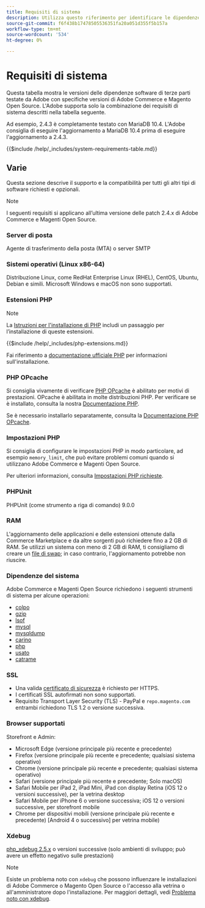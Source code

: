 ```yaml
---
title: Requisiti di sistema
description: Utilizza questo riferimento per identificare le dipendenze software richieste che sono state testate con Adobe Commerce e le versioni di Magento Open Source.
source-git-commit: f6f438b17478505536351fa20a051d355f5b157a
workflow-type: tm+mt
source-wordcount: '534'
ht-degree: 0%

---
```



# Requisiti di sistema

Questa tabella mostra le versioni delle dipendenze software di terze parti testate da Adobe con specifiche versioni di Adobe Commerce e Magento Open Source. L&#39;Adobe supporta solo la combinazione dei requisiti di sistema descritti nella tabella seguente.

Ad esempio, 2.4.3 è completamente testato con MariaDB 10.4. L&#39;Adobe consiglia di eseguire l&#39;aggiornamento a MariaDB 10.4 prima di eseguire l&#39;aggiornamento a 2.4.3.

{{$include /help/_includes/system-requirements-table.md}}

## Varie

Questa sezione descrive il supporto e la compatibilità per tutti gli altri tipi di software richiesti e opzionali.

>[!NOTE]
>
>I seguenti requisiti si applicano all’ultima versione delle patch 2.4.x di Adobe Commerce e Magenti Open Source.

### Server di posta

Agente di trasferimento della posta (MTA) o server SMTP

### Sistemi operativi (Linux x86-64)

Distribuzione Linux, come RedHat Enterprise Linux (RHEL), CentOS, Ubuntu, Debian e simili. Microsoft Windows e macOS non sono supportati.

### Estensioni PHP

>[!NOTE]
>
>La [Istruzioni per l&#39;installazione di PHP](prerequisites/php-settings.md) includi un passaggio per l’installazione di queste estensioni.

{{$include /help/_includes/php-extensions.md}}

Fai riferimento a [documentazione ufficiale PHP](https://php.net/manual/en/extensions.php) per informazioni sull&#39;installazione.

### PHP OPcache

Si consiglia vivamente di verificare [PHP OPcache](https://php.net/manual/en/intro.opcache.php) è abilitato per motivi di prestazioni. OPcache è abilitata in molte distribuzioni PHP. Per verificare se è installato, consulta la nostra [Documentazione PHP](prerequisites/php-settings.md).

Se è necessario installarlo separatamente, consulta la [Documentazione PHP OPcache](https://php.net/manual/en/opcache.setup.php).

### Impostazioni PHP

Si consiglia di configurare le impostazioni PHP in modo particolare, ad esempio `memory_limit`, che può evitare problemi comuni quando si utilizzano Adobe Commerce e Magenti Open Source.

Per ulteriori informazioni, consulta [Impostazioni PHP richieste](prerequisites/php-settings.md).

### PHPUnit

PHPUnit (come strumento a riga di comando) 9.0.0

### RAM

L&#39;aggiornamento delle applicazioni e delle estensioni ottenute dalla Commerce Marketplace e da altre sorgenti può richiedere fino a 2 GB di RAM. Se utilizzi un sistema con meno di 2 GB di RAM, ti consigliamo di creare un [file di swap](https://support.magento.com/hc/en-us/articles/360032980432); in caso contrario, l&#39;aggiornamento potrebbe non riuscire.

### Dipendenze del sistema

Adobe Commerce e Magenti Open Source richiedono i seguenti strumenti di sistema per alcune operazioni:

- [colpo](https://www.gnu.org/software/bash/)
- [gzip](https://www.gzip.org/)
- [lsof](https://linux.die.net/man/8/lsof)
- [mysql](https://www.mysql.com/)
- [mysqldump](https://dev.mysql.com/doc/refman/8.0/en/mysqldump.html)
- [carino](https://linux.die.net/man/1/nice)
- [php](https://www.php.net/)
- [usato](https://www.gnu.org/software/sed/manual/sed.html)
- [catrame](https://linux.die.net/man/1/tar)

### SSL

- Una valida [certificato di sicurezza](https://glossary.magento.com/security-certificate) è richiesto per HTTPS.
- I certificati SSL autofirmati non sono supportati.
- Requisito Transport Layer Security (TLS) - PayPal e `repo.magento.com` entrambi richiedono TLS 1.2 o versione successiva.

### Browser supportati

Storefront e Admin:

- Microsoft Edge (versione principale più recente e precedente)
- Firefox (versione principale più recente e precedente; qualsiasi sistema operativo)
- Chrome (versione principale più recente e precedente; qualsiasi sistema operativo)
- Safari (versione principale più recente e precedente; Solo macOS)
- Safari Mobile per iPad 2, iPad Mini, iPad con display Retina (iOS 12 o versioni successive), per la vetrina desktop
- Safari Mobile per iPhone 6 o versione successiva; iOS 12 o versioni successive, per storefront mobile
- Chrome per dispositivi mobili (versione principale più recente e precedente) [Android 4 o successivo] per vetrina mobile)

### Xdebug

[php_xdebug 2.5.x](https://xdebug.org/download) o versioni successive (solo ambienti di sviluppo; può avere un effetto negativo sulle prestazioni)

>[!NOTE]
>
>Esiste un problema noto con `xdebug` che possono influenzare le installazioni di Adobe Commerce o Magento Open Source o l&#39;accesso alla vetrina o all&#39;amministratore dopo l&#39;installazione. Per maggiori dettagli, vedi [Problema noto con xdebug](https://support.magento.com/hc/en-us/articles/360034242212).
